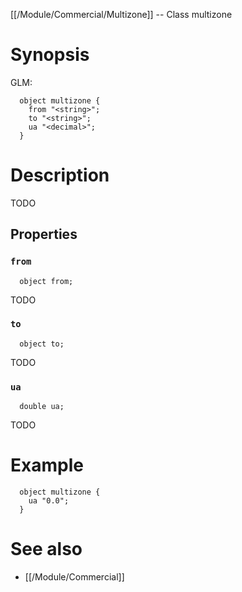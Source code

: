 [[/Module/Commercial/Multizone]] -- Class multizone

# Synopsis
GLM:
~~~
  object multizone {
    from "<string>";
    to "<string>";
    ua "<decimal>";
  }
~~~

# Description

TODO

## Properties

### `from`
~~~
  object from;
~~~

TODO

### `to`
~~~
  object to;
~~~

TODO

### `ua`
~~~
  double ua;
~~~

TODO

# Example

~~~
  object multizone {
    ua "0.0";
  }
~~~

# See also
* [[/Module/Commercial]]

